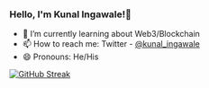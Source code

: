 ### Hello, I'm Kunal Ingawale!👋

- 🌱 I’m currently learning about Web3/Blockchain 
- 📫 How to reach me: Twitter - [@kunal_ingawale](https://twitter.com/kunal_ingawale)
- 😄 Pronouns: He/His

[![GitHub Streak](http://github-readme-streak-stats.herokuapp.com?user=kunal232i&theme=radical&hide_border=true&date_format=j%20M%5B%20Y%5D)](https://git.io/streak-stats)
